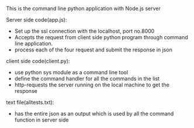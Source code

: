 This is the command line python application with Node.js server

Server side code(app.js):
- Set up the ssl connection with the localhost, port no.8000
- Accepts the request from client side python program through command line application.
- process each of the four request and submit the response in json

client side code(client.py):
- use python sys module as a command line tool
- define the command handler for all the commands in the list
- http-requests the server running on the local machine to get the response

text file(alltests.txt):
- has the entire json as an output which is used by all the command function in server side


